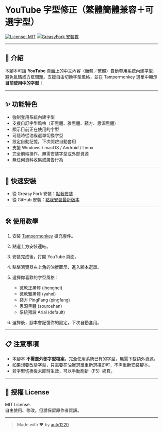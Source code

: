 # YouTube 字型修正（繁體簡體兼容＋可選字型）

[![License: MIT](https://img.shields.io/badge/License-MIT-yellow.svg)](https://opensource.org/licenses/MIT)
[![GreasyFork 安裝數](https://img.shields.io/greasyfork/dt/534156.svg?label=GreasyFork安裝數)](https://greasyfork.org/zh-TW/scripts/534156)

---

## 📖 介紹

本腳本可讓 **YouTube** 頁面上的中文內容（簡體／繁體）自動套用系統內建字型，避免亂碼或方框問題。支援自由切換字型風格，並在 Tampermonkey 選單中顯示**目前使用中的字型**！

---

## ✨ 功能特色

- 強制套用系統內建字型
- 支援自訂字型風格（正黑體、雅黑體、蘋方、思源黑體）
- 顯示目前正在使用的字型
- 可隨時從油猴選單切換字型
- 設定自動記憶，下次開啟自動套用
- 支援 Windows / macOS / Android / Linux
- 完全前端操作，無需安裝字型或外部資源
- 無任何資料收集或廣告行為

---

## 🚀 快速安裝

- 從 Greasy Fork 安裝：[點我安裝](https://greasyfork.org/zh-TW/scripts/534156)
- 從 GitHub 安裝：[點我安裝最新版本](https://github.com/anlo1220/youtube-font-fix/releases/latest/download/youtube-font-fix.user.js)

---

## 🛠️ 使用教學

1. 安裝 [Tampermonkey](https://www.tampermonkey.net/) 擴充套件。
2. 點選上方安裝連結。
3. 安裝完成後，打開 YouTube 頁面。
4. 點擊瀏覽器右上角的油猴圖示，進入腳本選單。
5. 選擇你喜歡的字型風格：

   - 微軟正黑體 (jhenghei)
   - 微軟雅黑體 (yahei)
   - 蘋方 PingFang (pingfang)
   - 思源黑體 (sourcehan)
   - 系統預設 Arial (default)

6. 選擇後，腳本會記憶你的設定，下次自動套用。

---

## 📋 注意事項

- 本腳本 **不需要外部字型檔案**，完全使用系統已有的字型，無需下載額外資源。
- 如果想要改變字型，只需要在油猴選單重新選擇即可，不需重新安裝腳本。
- 若字型切換後未即時生效，可以手動刷新（F5）網頁。

---

## 📜 授權 License

MIT License.  
自由使用、修改，但請保留原作者資訊。

---

> Made with ❤️ by [anlo1220](https://github.com/anlo1220)
